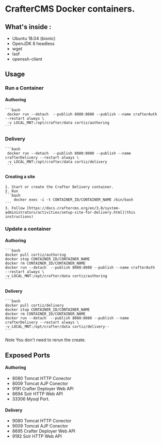 
# CrafterCMS Docker containers.

## What's inside :

* Ubuntu 18.04 (bionic)
* OpenJDK 8 headless 
* wget 
* lsof 
* openssh-client

## Usage

### Run a Container

#### Authoring 
    ```bash
     docker run --detach  --publish 8080:8080 --publish --name crafterAuth --restart always \
     -v LOCAL_MNT:/opt/crafter/data cortiz/authoring
    ```
### Delivery 
    ```bash                                                                                                        
     docker run --detach  --publish 8080:8080 --publish --name crafterDelivery --restart always \                      
     -v LOCAL_MNT:/opt/crafter/data cortiz/delivery                                                           
     ```
#### Creating a site 

	1. Start or create the Crafter Delivery container.
	2. Run 
	```bash
		docker exec -i -t CONTAINER_ID/CONTAINER_NAME /bin/bash
	```
	3. Follow [https://docs.craftercms.org/en/3.0/system-administrators/activities/setup-site-for-delivery.html](this instructions)

### Update a container 

#### Authoring
	```bash
	docker pull cortiz/authoring
	docker stop CONTAINER_ID/CONTAINER_NAME
	docker rm CONTAINER_ID/CONTAINER_NAME
	docker run --detach  --publish 8080:8080 --publish --name crafterAuth --restart always \                      
    -v LOCAL_MNT:/opt/crafter/data cortiz/authoring  
	``` 

#### Delivery 
	```bash
	docker pull cortiz/delivery
	docker stop CONTAINER_ID/CONTAINER_NAME
	docker rm CONTAINER_ID/CONTAINER_NAME
	docker run --detach  --publish 8080:8080 --publish --name crafterDelivery --restart always \
	-v LOCAL_MNT:/opt/crafter/data cortiz/delivery··
	```
*Note* You don't need to rerun the create.

## Exposed Ports
#### Authoring
* 8080	Tomcat HTTP Conector
* 8009  Tomcat AJP Conector
* 9191  Crafter Deployer Web API 
* 8694  Solr HTTP Web API
* 33306 Mysql Port.

#### Delivery
* 9080	Tomcat HTTP Conector
* 9009  Tomcat AJP Conector
* 8695  Crafter Deployer Web API 
* 9192  Solr HTTP Web API